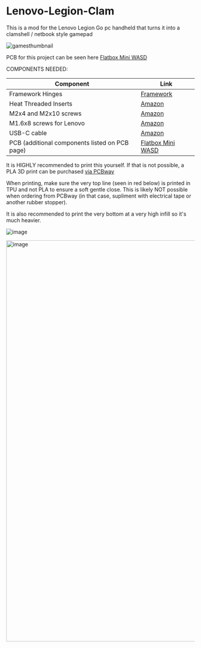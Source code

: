 # Lenovo-Legion-Clam
This is a mod for the Lenovo Legion Go pc handheld that turns it into a clamshell / netbook style gamepad

![gamesthumbnail](https://github.com/user-attachments/assets/c1b53fa9-2d1d-4702-acc5-56d7b61552ff)

PCB for this project can be seen here [Flatbox Mini WASD](https://github.com/bobwulff/flatbox_mini_WASD/)

COMPONENTS NEEDED:

| Component | Link |
| ------------- | -------------
| Framework Hinges | [Framework](https://frame.work/products/display-hinge-kit?v=FRANFB0001&srsltid=AfmBOopJ9EJw6HXKC0FaSyZRhZyf8clR3HFSNuRGM48nQlWKyBm1zskz) |
| Heat Threaded Inserts | [Amazon](https://amzn.to/3Rn92r1) |
| M2x4 and M2x10 screws | [Amazon](https://amzn.to/3GeJXMA) |
| M1.6x8 screws for Lenovo | [Amazon](https://amzn.to/3RnncbG) |
| USB-C cable | [Amazon](https://amzn.to/3Y2GmY5) |
| PCB (additional components listed on PCB page) | [Flatbox Mini WASD](https://github.com/bobwulff/flatbox_mini_WASD/) |

It is HIGHLY recommended to print this yourself. If that is not possible, a PLA 3D print can be purchased [via PCBway ](https://www.pcbway.com/project/shareproject/Lenovo_Legion_Clam_b2800a93.html)

When printing, make sure the very top line (seen in red below) is printed in TPU and not PLA to ensure a soft gentle close. This is likely NOT possible when ordering from PCBway (in that case, supliment with electrical tape or another rubber stopper).

It is also recommended to print the very bottom at a very high infill so it's much heavier.

![image](https://github.com/user-attachments/assets/6e447df1-4e53-4af0-9230-2ffd0be31894)


<img width="1069" alt="image" src="https://github.com/user-attachments/assets/bc295c25-824f-4410-b29e-e3cb09171ac2" />

